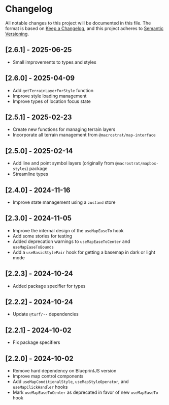 # Changelog

All notable changes to this project will be documented in this file. The format
is based on [Keep a Changelog](https://keepachangelog.com/en/1.0.0/), and this
project adheres to [Semantic Versioning](https://semver.org/spec/v2.0.0.html).

## [2.6.1] - 2025-06-25

- Small improvements to types and styles

## [2.6.0] - 2025-04-09

- Add `getTerrainLayerForStyle` function
- Improve style loading management
- Improve types of location focus state

## [2.5.1] - 2025-02-23

- Create new functions for managing terrain layers
- Incorporate all terrain management from `@macrostrat/map-interface`

## [2.5.0] - 2025-02-14

- Add line and point symbol layers (originally from `@macrostrat/mapbox-styles`)
  package
- Streamline types

## [2.4.0] - 2024-11-16

- Improve state management using a `zustand` store

## [2.3.0] - 2024-11-05

- Improve the internal design of the `useMapEaseTo` hook
- Add some stories for testing
- Added deprecation warnings to `useMapEaseToCenter` and `useMapEaseToBounds`
- Add a `useBasicStylePair` hook for getting a basemap in dark or light mode

## [2.2.3] - 2024-10-24

- Added package specifier for types

## [2.2.2] - 2024-10-24

- Update `@turf/--` dependencies

## [2.2.1] - 2024-10-02

- Fix package specifiers

## [2.2.0] - 2024-10-02

- Remove hard dependency on BlueprintJS version
- Improve map control components
- Add `useMapConditionalStyle`, `useMapStyleOperator`, and `useMapClickHandler`
  hooks
- Mark `useMapEaseToCenter` as deprecated in favor of new `useMapEaseTo` hook
